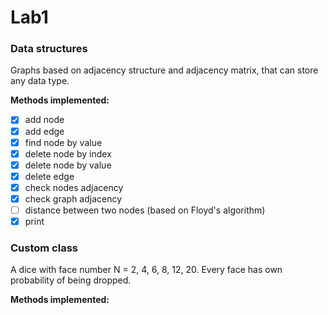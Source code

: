 # Lab1
### Data structures
Graphs based on adjacency structure and adjacency matrix, that can store any data type.

**Methods implemented:**
- [x] add node
- [x] add edge
- [x] find node by value
- [x] delete node by index
- [x] delete node by value
- [x] delete edge
- [x] check nodes adjacency
- [x] check graph adjacency
- [ ] distance between two nodes (based on Floyd's algorithm)
- [x] print

### Custom class
A dice with face number N = 2, 4, 6, 8, 12, 20.
Every face has own probability of being dropped.

**Methods implemented:**
